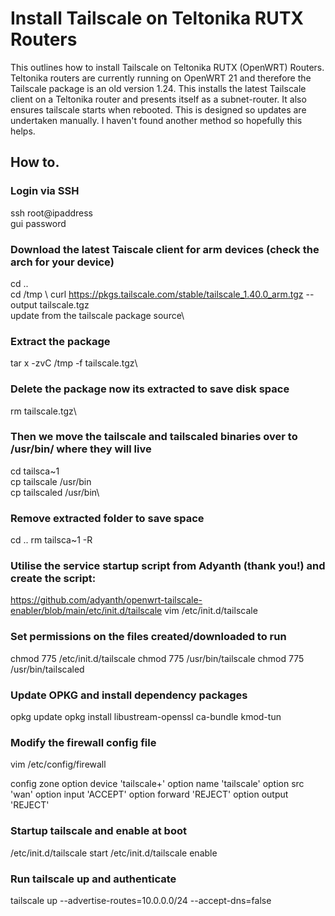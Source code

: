 # Install Tailscale on Teltonika RUTX Routers
This outlines how to install Tailscale on Teltonika RUTX (OpenWRT) Routers.
Teltonika routers are currently running on OpenWRT 21 and therefore the Tailscale package is an old version 1.24.
This installs the latest Tailscale client on a Teltonika router and presents itself as a subnet-router.  It also ensures tailscale starts when rebooted.
This is designed so updates are undertaken manually.
I haven't found another method so hopefully this helps.  

## How to.

### Login via SSH
  ssh root@ipaddress\
  gui password
  
### Download the latest Taiscale client for arm devices (check the arch for your device)
  cd ..  \
  cd /tmp \ 
  curl https://pkgs.tailscale.com/stable/tailscale_1.40.0_arm.tgz --output tailscale.tgz\
  update from the tailscale package source\

### Extract the package
  tar x -zvC /tmp -f tailscale.tgz\
 
### Delete the package now its extracted to save disk space
  rm tailscale.tgz\

### Then we move the tailscale and tailscaled binaries over to /usr/bin/ where they will live
  cd tailsca~1\
  cp tailscale /usr/bin\
  cp tailscaled /usr/bin\
  
### Remove extracted folder to save space
  cd ..
  rm tailsca~1 -R

### Utilise the service startup script from Adyanth (thank you!) and create the script:
  https://github.com/adyanth/openwrt-tailscale-enabler/blob/main/etc/init.d/tailscale
  vim /etc/init.d/tailscale
  <paste it there>

### Set permissions on the files created/downloaded to run
  chmod 775 /etc/init.d/tailscale
  chmod 775 /usr/bin/tailscale
  chmod 775 /usr/bin/tailscaled

### Update OPKG and install dependency packages
  opkg update
  opkg install libustream-openssl ca-bundle kmod-tun
  <ignore kernal errors> 

### Modify the firewall config file
  vim /etc/config/firewall
  <append to the bottom the following>
 
  config zone
    option device 'tailscale+'
    option name 'tailscale'
    option src 'wan'
    option input 'ACCEPT'
    option forward 'REJECT'
    option output 'REJECT'
    
### Startup tailscale and enable at boot
  /etc/init.d/tailscale start
  /etc/init.d/tailscale enable

### Run tailscale up and authenticate
  tailscale up --advertise-routes=10.0.0.0/24 --accept-dns=false
  

